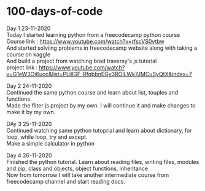 # 100-days-of-code

Day 1      23-11-2020 <br />
Today I started learning python from a freecodecamp python course<br />
Course link : https://www.youtube.com/watch?v=rfscVS0vtbw <br />
And started solviing problems in freecodecamp website along with taking a course on kaggle<br />
And build a project from watching brad traversy's js tutorial<br />
project link : https://www.youtube.com/watch?v=G1eW3Oi6uoc&list=PLillGF-RfqbbnEGy3ROiLWk7JMCuSyQtX&index=7


Day 2      24-11-2020 <br />
Continued the same python course and learn about list, touples and functions.<br />
Made the filter js project by my own. I will continue it and make changes to make it by my own.

DAy 3     25-11-2020 <br />
Continued watching same python tutoprial and learn about dictionary, for loop, while loop, try and except.<br />
Make a simple calculator in python

Day 4      26-11-2020 <br />
Finished the python tutorial. Learn about reading files, writing files, modules and pip, class and objects, object functions, inheritance<br />
Now from tomorrow I will take another intermediate course from freecodecamp channel and start reading docs.
